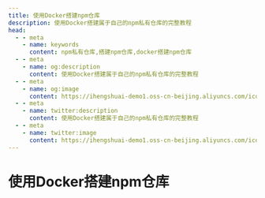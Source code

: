 ```yaml
---
title: 使用Docker搭建npm仓库
description: 使用Docker搭建属于自己的npm私有仓库的完整教程
head:
  - - meta
    - name: keywords
      content: npm私有仓库,搭建npm仓库,docker搭建npm仓库
  - - meta
    - name: og:description
      content: 使用Docker搭建属于自己的npm私有仓库的完整教程
  - - meta
    - name: og:image
      content: https://ihengshuai-demo1.oss-cn-beijing.aliyuncs.com/icon-npm.png
  - - meta
    - name: twitter:description
      content: 使用Docker搭建属于自己的npm私有仓库的完整教程
  - - meta
    - name: twitter:image
      content: https://ihengshuai-demo1.oss-cn-beijing.aliyuncs.com/icon-npm.png
---
```


# 使用Docker搭建npm仓库